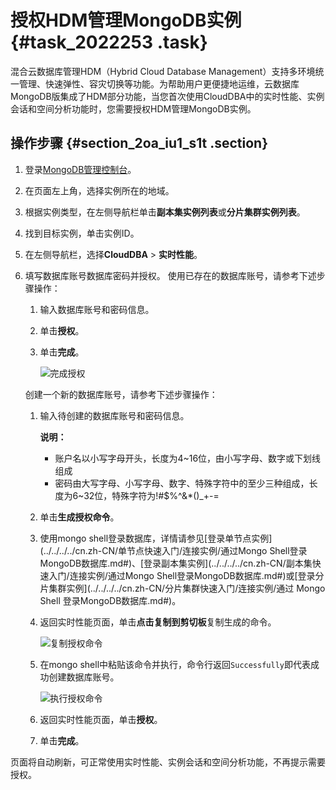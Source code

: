 # 授权HDM管理MongoDB实例 {#task_2022253 .task}

混合云数据库管理HDM（Hybrid Cloud Database Management）支持多环境统一管理、快速弹性、容灾切换等功能。为帮助用户更便捷地运维，云数据库MongoDB版集成了HDM部分功能，当您首次使用CloudDBA中的实时性能、实例会话和空间分析功能时，您需要授权HDM管理MongoDB实例。

## 操作步骤 {#section_2oa_iu1_s1t .section}

1.  登录[MongoDB管理控制台](https://mongodb.console.aliyun.com/)。
2.  在页面左上角，选择实例所在的地域。
3.  根据实例类型，在左侧导航栏单击**副本集实例列表**或**分片集群实例列表**。
4.  找到目标实例，单击实例ID。
5.  在左侧导航栏，选择**CloudDBA** \> **实时性能**。
6.  填写数据库账号数据库密码并授权。 使用已存在的数据库账号，请参考下述步骤操作：

    1.  输入数据库账号和密码信息。
    2.  单击**授权**。
    3.  单击**完成**。 

        ![完成授权](http://static-aliyun-doc.oss-cn-hangzhou.aliyuncs.com/assets/img/1605566/156801652258837_zh-CN.png)

    创建一个新的数据库账号，请参考下述步骤操作：

    1.  输入待创建的数据库账号和密码信息。 

        **说明：** 

        -   账户名以小写字母开头，长度为4~16位，由小写字母、数字或下划线组成
        -   密码由大写字母、小写字母、数字、特殊字符中的至少三种组成，长度为6~32位，特殊字符为!\#$%^&\*\(\)\_+-=
    2.  单击**生成授权命令**。
    3.  使用mongo shell登录数据库，详情请参见[登录单节点实例](../../../../cn.zh-CN/单节点快速入门/连接实例/通过Mongo Shell登录MongoDB数据库.md#)、[登录副本集实例](../../../../cn.zh-CN/副本集快速入门/连接实例/通过Mongo Shell登录MongoDB数据库.md#)或[登录分片集群实例](../../../../cn.zh-CN/分片集群快速入门/连接实例/通过 Mongo Shell 登录MongoDB数据库.md#)。
    4.  返回实时性能页面，单击**点击复制到剪切板**复制生成的命令。 

        ![复制授权命令](http://static-aliyun-doc.oss-cn-hangzhou.aliyuncs.com/assets/img/1605566/156801652258832_zh-CN.png)

    5.  在mongo shell中粘贴该命令并执行，命令行返回`Successfully`即代表成功创建数据库账号。 

        ![执行授权命令](http://static-aliyun-doc.oss-cn-hangzhou.aliyuncs.com/assets/img/1605566/156801652258834_zh-CN.png)

    6.  返回实时性能页面，单击**授权**。
    7.  单击**完成**。

页面将自动刷新，可正常使用实时性能、实例会话和空间分析功能，不再提示需要授权。

